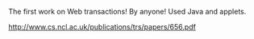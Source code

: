 The first work on Web transactions! By anyone! Used Java and applets.

http://www.cs.ncl.ac.uk/publications/trs/papers/656.pdf
